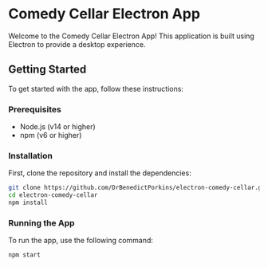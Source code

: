 # Comedy Cellar Electron App

Welcome to the Comedy Cellar Electron App! This application is built using Electron to provide a desktop experience.

## Getting Started

To get started with the app, follow these instructions:

### Prerequisites

- Node.js (v14 or higher)
- npm (v6 or higher)

### Installation

First, clone the repository and install the dependencies:

```bash
git clone https://github.com/DrBenedictPorkins/electron-comedy-cellar.git
cd electron-comedy-cellar
npm install
```

### Running the App

To run the app, use the following command:

```bash
npm start
```


